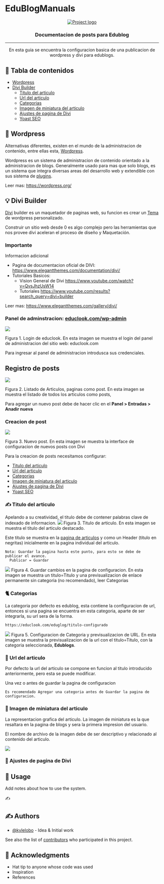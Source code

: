 # EduBlogManuals

<p align="center">
  <a href="" rel="noopener">
 <img src="https://proxy.duckduckgo.com/iu/?u=https%3A%2F%2Fwpexpert.ca%2Fwp-content%2Fuploads%2FScreen-Shot-2017-07-13-at-21.26.55.png&f=1" alt="Project logo"></a>
</p>
<h3 align="center">Documentacion de posts para Edublog</h3>

---

<p align="center"> En esta guia se encuentra la configuracion basica de una publicacion de wordpress y divi para edublogs.
    <br> 
</p>

## 📝 Tabla de contenidos
- [Wordpress](#wordpress)
- [Divi Builder](#divi_builder)
  - [Titulo del articulo](#article_title)
  - [Url del articulo](#article_url)
  - [Categorias](#article_cat)
  - [Imagen de miniatura del articulo](#article_min_image)
  - [Ajustes de pagina de Divi](#article_adjustments)
  - [Yoast SEO](#article_seo)

## 🧐 Wordpress <a name = "wordpress"></a>
Alternativas diferentes, existen en el mundo de la administracion de contenido, entre ellas esta, <a href="https://wordpress.com/">Wordpress</a>.

Wordpress es un sistema de administracion de contenido orientado a la administracion de blogs. Generalmente usado para mas que solo blogs, es un sistema que integra diversas areas del desarrollo web y extendible con sus sistema de <a href="https://wordpress.org/plugins/">plugins</a>.

Leer mas: <a href="https://wordpress.org/">https://wordpress.org/</a>

## 💡 Divi Builder <a name = "divi_builder"></a>

<a href="https://www.elegantthemes.com/gallery/divi/">Divi</a> builder es un maquetador de paginas web, su funcion es crear un <a href="https://wordpress.org/themes/browse/featured/">Tema</a> de wordpress personalizado.

Construir un sitio web desde 0 es algo complejo pero las herramientas que nos provee divi aceleran el proceso de diseño y Maquetación.

### Importante
Informacion adicional
- Pagina de documentacion oficial de DIVI: https://www.elegantthemes.com/documentation/divi/ 
- Tutoriales Basicos: 
  - Vision General de Divi https://www.youtube.com/watch?v=QvsJhzUsW14
  - Tutoriales https://www.youtube.com/results?search_query=divi+builder


Leer mas: <a href="https://www.elegantthemes.com/gallery/divi/">https://www.elegantthemes.com/gallery/divi/</a>

<h3> Panel de adminstracion: <a href="educlook.com/wp-admin">educlook.com/wp-admin</a></h3>
<img src="https://s3.amazonaws.com/cache.educlook.com/wp-login.PNG">
<p>Figura 1. Login de educlook. En esta imagen se muestra el login del panel de administracion del sitio web: educlook.com </p>

Para ingresar al panel de administracion introdusca sus credenciales.

## Registro de posts <a name = "post_reg">
<img src="https://s3.amazonaws.com/cache.educlook.com/wp-post.PNG">
<p>Figura 2. Listado de Articulos, paginas como post. En esta imagen se muestra el listado de todos los articulos como posts,</p>


Para agregar un nuevo post debe de hacer clic en el <b> Panel > Entradas > Anadir nueva</b>

<h3> Creacion de post</h3>
<img src="https://s3.amazonaws.com/cache.educlook.com/wp-newpost.PNG">
<p>Figura 3. Nuevo post. En esta imagen se muestra la interface de configuracion de nuevos posts con Divi</p>

Para la creacion de posts necesitamos configurar:

- [Titulo del articulo](#article_title)
- [Url del articulo](#article_url)
- [Categorias](#article_cat)
- [Imagen de miniatura del articulo](#article_min_image)
- [Ajustes de pagina de Divi](#article_adjustments)
- [Yoast SEO](#article_seo)


### ✍️ Titulo del articulo <a name = "article_title">

Apelando a su creatividad, el titulo debe de contener palabras clave de indexado de informacion. 
<img src="https://s3.amazonaws.com/cache.educlook.com/divi-title.PNG">
Figura 3. Titulo de articulo. En esta imagen se muestra el titulo del articulo destacado.

Este titulo se muestra en la <a href="educlook.com/edublog">pagina de articulos</a> y como un Header (titulo en negritas) inicialmente en la pagina individual del articulo.
```
Nota: Guardar la pagina hasta este punto, para esto se debe de publicar el avance. 
  Publicar = Guardar
```
<img src="https://s3.amazonaws.com/cache.educlook.com/divi-publicar.PNG">
Figura 4. Guardar cambios en la pagina de configuracion. En esta imagen se muestra un titulo=Titulo y una previsualizacion de enlace permanente sin categoria (no recomendado), leer <a name = "Categorias">Categorias</a>

### 🐈 Categorias <a name = "article_cat">

La categoria por defecto es edublog, esta contiene la configuracion de url, entonces si una pagina se encuentra en esta categoria, aparte de ser integrarla, su url sera de la forma.
```
https://educlook.com/eduglog/titulo-configurado
```

<img src="https://s3.amazonaws.com/cache.educlook.com/divi-title-category-url.PNG">
Figura 5. Configuracion de Categoria y previsualizacion de URL. En esta imagen se muestra la previsualizacion de la url con el titulo=Titulo, con la categoria seleccionada, <b>Edublogs</b>.


### ‍🏳 Url del articulo <a name = "article_url">
 
Por defecto la url del articulo se compone en funcion al titulo introducido anteriormente, pero esta se puede modificar.

Una vez o antes de guardar la pagina de configuracion


```
Es recomendado Agregar una categoria antes de Guardar la pagina de configuracion.
```
### 🙌‍ Imagen de miniatura del articulo <a name = "article_min_image">

La representacion grafica del articulo. La imagen de miniatura es la que resaltara en la pagina de blogs y sera la primera impresion del usuario.

El nombre de archivo de la imagen debe de ser descriptivo y relacionado al contenido del articulo.

<img src="https://s3.amazonaws.com/cache.educlook.com/divi-image.PNG">


### 🤷‍ Ajustes de pagina de Divi <a name = "article_adjustments">


## 🎈 Usage <a name="usage"></a>
Add notes about how to use the system.

✍️
## ✍️ Authors <a name = "authors"></a>
- [@kylelobo](https://github.com/kylelobo) - Idea & Initial work

See also the list of [contributors](https://github.com/kylelobo/The-Documentation-Compendium/contributors) 
who participated in this project.

## 🎉 Acknowledgments <a name = "acknowledgments"></a>
- Hat tip to anyone whose code was used
- Inspiration
- References
